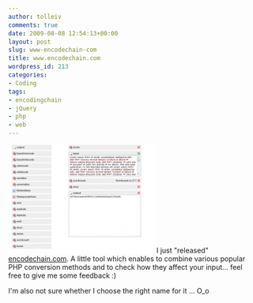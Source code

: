 ```yaml
---
author: tolleiv
comments: true
date: 2009-08-08 12:54:13+00:00
layout: post
slug: www-encodechain-com
title: www.encodechain.com
wordpress_id: 213
categories:
- Coding
tags:
- encodingchain
- jQuery
- php
- web
---
```


[![encodingchain-0.1](/uploads/2009/08/encodingchain-0.1-300x221.png)](/uploads/2009/08/encodingchain-0.1.png)I just "released" [encodechain.com](http://www.encodechain.com). A little tool which enables to combine various popular PHP conversion methods and to check how they affect your input... feel free to give me some feedback :)

I'm also not sure whether I choose the right name for it ... O_o
